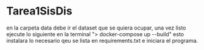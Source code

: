 # Tarea1SisDis

en la carpeta data debe ir el dataset que se quiera ocupar, una vez listo ejecute lo siguiente en la terminal "> docker-compose up --build" esto instalara lo necesario qeu se lista en requirements.txt e iniciara el programa.